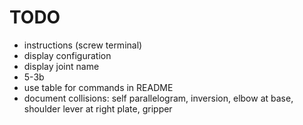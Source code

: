 # TODO

* instructions (screw terminal)
* display configuration
* display joint name
* 5-3b
* use table for commands in README
* document collisions: self parallelogram, inversion, elbow at base, shoulder lever at right plate, gripper

